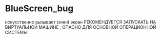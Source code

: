 # BlueScreen_bug
искусственно вызывает синий экран
РЕКОМЕНДУЕТСЯ ЗАПУСКАТЬ НА ВИРТУАЛЬНОЙ МАШИНЕ , ОПАСНО ДЛЯ ОСНОВНОЙ ОПЕРАЦИОННОЙ СИСТЕМЫ
